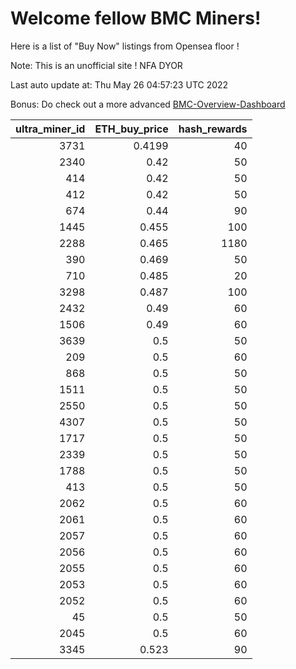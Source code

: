 # Welcome fellow BMC Miners!
Here is a list of "Buy Now" listings from Opensea floor !

Note: This is an unofficial site ! NFA DYOR

Last auto update at: Thu May 26 04:57:23 UTC 2022

Bonus: Do check out a more advanced [BMC-Overview-Dashboard](https://dune.com/defifunk/BMC-Overview-Dashboard)


|   ultra_miner_id |   ETH_buy_price |   hash_rewards |
|-----------------:|----------------:|---------------:|
|             3731 |          0.4199 |             40 |
|             2340 |          0.42   |             50 |
|              414 |          0.42   |             50 |
|              412 |          0.42   |             50 |
|              674 |          0.44   |             90 |
|             1445 |          0.455  |            100 |
|             2288 |          0.465  |           1180 |
|              390 |          0.469  |             50 |
|              710 |          0.485  |             20 |
|             3298 |          0.487  |            100 |
|             2432 |          0.49   |             60 |
|             1506 |          0.49   |             60 |
|             3639 |          0.5    |             50 |
|              209 |          0.5    |             60 |
|              868 |          0.5    |             50 |
|             1511 |          0.5    |             50 |
|             2550 |          0.5    |             50 |
|             4307 |          0.5    |             50 |
|             1717 |          0.5    |             50 |
|             2339 |          0.5    |             50 |
|             1788 |          0.5    |             50 |
|              413 |          0.5    |             50 |
|             2062 |          0.5    |             60 |
|             2061 |          0.5    |             60 |
|             2057 |          0.5    |             60 |
|             2056 |          0.5    |             60 |
|             2055 |          0.5    |             60 |
|             2053 |          0.5    |             60 |
|             2052 |          0.5    |             60 |
|               45 |          0.5    |             50 |
|             2045 |          0.5    |             60 |
|             3345 |          0.523  |             90 |